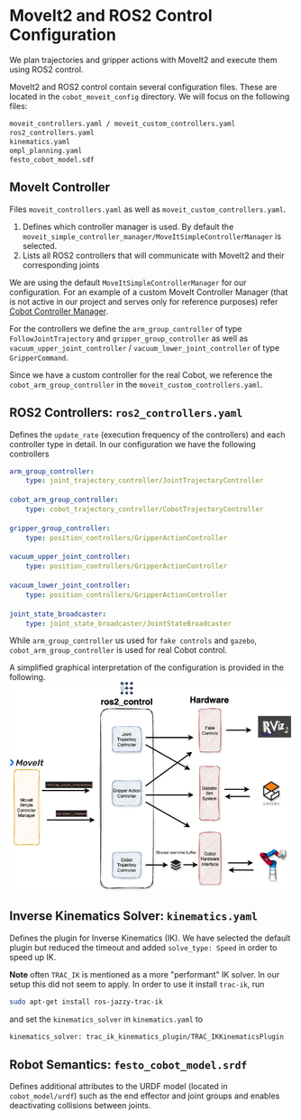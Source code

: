 # MoveIt2 and ROS2 Control Configuration

We plan trajectories and gripper actions with MoveIt2 and execute them using ROS2 control.


MoveIt2 and ROS2 control contain several configuration files. These are located in the `cobot_moveit_config` directory. We will focus on the following files:
```text
moveit_controllers.yaml / moveit_custom_controllers.yaml
ros2_controllers.yaml
kinematics.yaml
ompl_planning.yaml
festo_cobot_model.sdf
```


## MoveIt Controller

Files `moveit_controllers.yaml` as well as `moveit_custom_controllers.yaml`.

1. Defines which controller manager is used. By default the `moveit_simple_controller_manager/MoveItSimpleControllerManager` is selected.
2. Lists all ROS2 controllers that will communicate with MoveIt2 and their corresponding joints

We are using the default `MoveItSimpleControllerManager` for our configuration. For an example of a custom MoveIt Controller Manager (that is not active in our project and serves only for reference purposes) refer [Cobot Controller Manager](controller_manager.md).


For the controllers we define the `arm_group_controller` of type `FollowJointTrajectory` and `gripper_group_controller` as well as `vacuum_upper_joint_controller` / `vacuum_lower_joint_controller` of type `GripperCommand`.

Since we have a custom controller for the real Cobot, we reference the `cobot_arm_group_controller` in the  `moveit_custom_controllers.yaml`. 

## ROS2 Controllers: `ros2_controllers.yaml`

Defines the `update_rate` (execution frequency of the controllers) and each controller type in detail. In our configuration we have the following controllers

```yaml
arm_group_controller:
    type: joint_trajectory_controller/JointTrajectoryController

cobot_arm_group_controller:
    type: cobot_trajectory_controller/CobotTrajectoryController

gripper_group_controller:
    type: position_controllers/GripperActionController

vacuum_upper_joint_controller:
    type: position_controllers/GripperActionController

vacuum_lower_joint_controller:
    type: position_controllers/GripperActionController

joint_state_broadcaster:
    type: joint_state_broadcaster/JointStateBroadcaster
```
While `arm_group_controller` us used for `fake controls` and `gazebo`, `cobot_arm_group_controller` is used for real Cobot control.

A simplified graphical interpretation of the configuration is provided in the following.
![config_overview](img/config_overview.png)



## Inverse Kinematics Solver: `kinematics.yaml`

Defines the plugin for Inverse Kinematics (IK). We have selected the default plugin but reduced the timeout and added `solve_type: Speed` in order to speed up IK.

**Note** often `TRAC_IK` is mentioned as a more "performant" IK solver. In our setup this did not seem to apply. In order to use it install `trac-ik`, run
```bash
sudo apt-get install ros-jazzy-trac-ik
```
and set the `kinematics_solver` in `kinematics.yaml` to
```bash
kinematics_solver: trac_ik_kinematics_plugin/TRAC_IKKinematicsPlugin
```

## Robot Semantics: `festo_cobot_model.srdf`

Defines additional attributes to the URDF model (located in `cobot_model/urdf`) such as the end effector and joint groups and enables deactivating collisions between joints.